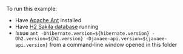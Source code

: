 <!--
  ~ Copyright 2004 - 2025 Red Hat, Inc.
  ~
  ~ Licensed under the Apache License, Version 2.0 (the "License");
  ~ you may not use this file except in compliance with the License.
  ~ You may obtain a copy of the License at
  ~
  ~     http://www.apache.org/licenses/LICENSE-2.0
  ~
  ~ Unless required by applicable law or agreed to in writing, software
  ~ distributed under the License is distributed on an "AS IS" basis,
  ~ WITHOUT WARRANTIES OR CONDITIONS OF ANY KIND, either express or implied.
  ~ See the License for the specific language governing permissions and
  ~ limitations under the License.
  -->
To run this example:
  - Have [Apache Ant](https://ant.apache.org) installed
  - Have [H2 Sakila database](https://github.com/hibernate/sakila-h2) running
  - Issue `ant -Dhibernate.version=${hibernate.version} -Dh2.version=${h2.version} -Djavaee-api.version=${javaee-api.version}`
    from a command-line window opened in this folder

